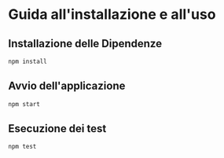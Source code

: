 # Guida all'installazione e all'uso

## Installazione delle Dipendenze

```bash
npm install
```

## Avvio dell'applicazione

```bash
npm start
```

## Esecuzione dei test

```bash
npm test
```